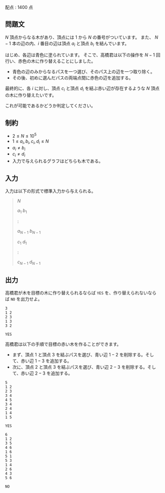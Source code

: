 配点 : $1400$ 点

## 問題文

$N$ 頂点からなる木があり、頂点には $1$ から $N$ の番号がついています。
また、 $N-1$ 本の辺の内、$i$ 番目の辺は頂点 $a_i$ と頂点 $b_i$ を結んでいます。

はじめ、各辺は青色に塗られています。
そこで、高橋君は以下の操作を $N-1$ 回行い、赤色の木に作り替えることにしました。

- 青色の辺のみからなるパスを一つ選び、そのパス上の辺を一つ取り除く。
- その後、初めに選んだパスの両端点間に赤色の辺を追加する。

最終的に、各 $i$ に対し、頂点 $c_i$ と頂点 $d_i$ を結ぶ赤い辺が存在するような $N$ 頂点の木に作り替えたいです。

これが可能であるかどうか判定してください。

## 制約

- $2 \leq N \leq 10^5$
- $1 \leq a_i,b_i,c_i,d_i \leq N$
- $a_i \neq b_i$
- $c_i \neq d_i$
- 入力で与えられるグラフはどちらも木である。

## 入力

入力は以下の形式で標準入力から与えられる。

> $N$
> 
> $a_1$ $b_1$
> 
> :
> 
> $a_{N-1}$ $b_{N-1}$
> 
> $c_1$ $d_1$
> 
> :
> 
> $c_{N-1}$ $d_{N-1}$

## 出力

高橋君が木を目標の木に作り替えられるならば `YES` を、作り替えられないならば `NO` を出力せよ。

```input1
3
1 2
2 3
1 3
3 2
```

```output1
YES
```

高橋君は以下の手順で目標の赤い木を作ることができます。

- まず、頂点 $1$ と頂点 $3$ を結ぶパスを選び、青い辺 $1-2$ を削除する。そして、赤い辺 $1-3$ を追加する。
- 次に、頂点 $2$ と頂点 $3$ を結ぶパスを選び、青い辺 $2-3$ を削除する。そして、赤い辺 $2-3$ を追加する。

```input2
5
1 2
2 3
3 4
4 5
3 4
2 4
1 4
1 5
```

```output2
YES
```

```input3
6
1 2
3 5
4 6
1 6
5 1
5 3
1 4
2 6
4 3
5 6
```

```output3
NO
```
